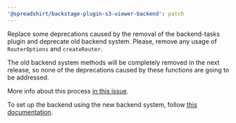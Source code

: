 ```yaml
---
'@spreadshirt/backstage-plugin-s3-viewer-backend': patch
---
```


Replace some deprecations caused by the removal of the backend-tasks plugin and deprecate old backend system.
Please, remove any usage of `RouterOptions` and `createRouter`.

The old backend system methods will be completely removed in the next release, so none of the deprecations 
caused by these functions are going to be addressed.

More info about this process [in this issue](https://github.com/backstage/community-plugins/issues/1176).

To set up the backend using the new backend system, follow [this documentation](https://github.com/spreadshirt/backstage-plugin-s3/tree/main/plugins/s3-viewer-backend#new-backend-system).